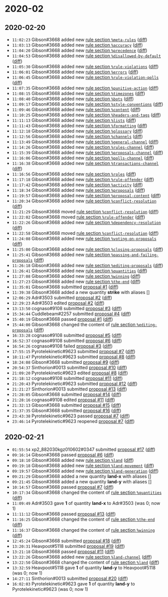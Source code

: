 # 2020-02

## 2020-02-20

* `11:02:23` Gibson#3668 added new [rule section `%meta-rules`](../rules.md#meta-rules) ([diff](https://github.com/Quonauts/Quonauts-7/commit/278b70d50aa7871a94e3800c4c247881ed15505a))
* `11:03:13` Gibson#3668 added new [rule section `%accuracy`](../rules.md#accuracy) ([diff](https://github.com/Quonauts/Quonauts-7/commit/0e87030373c608d78845a23facfa81e762fad482))
* `11:04:20` Gibson#3668 added new [rule section `%precedence`](../rules.md#precedence) ([diff](https://github.com/Quonauts/Quonauts-7/commit/df27f77b02991db29abe06c8bbcde185e0a1ffd6))
* `11:04:53` Gibson#3668 added new [rule section `%disallowed-by-default`](../rules.md#disallowed-by-default) ([diff](https://github.com/Quonauts/Quonauts-7/commit/c6f88c5269670738bed6aee33bc4c5d5b97bf3d5))
* `11:05:30` Gibson#3668 added new [rule section `%rule-violations`](../rules.md#rule-violations) ([diff](https://github.com/Quonauts/Quonauts-7/commit/80c22169479f7d524d8ee1574486da4aba0a1fe1))
* `11:06:01` Gibson#3668 added new [rule section `%errors`](../rules.md#errors) ([diff](https://github.com/Quonauts/Quonauts-7/commit/ab10117f91808fb4183f55d278711ebfcc7f447d))
* `11:06:45` Gibson#3668 added new [rule section `%rule-violation-polls`](../rules.md#rule-violation-polls) ([diff](https://github.com/Quonauts/Quonauts-7/commit/b912813c344707bc4eefe73d63f1469718020d12))
* `11:07:35` Gibson#3668 added new [rule section `%punitive-action`](../rules.md#punitive-action) ([diff](https://github.com/Quonauts/Quonauts-7/commit/1cab5d6cd83ced7cd088ceedf1b146eefc4ef2ab))
* `11:08:15` Gibson#3668 added new [rule section `%timezones`](../rules.md#timezones) ([diff](https://github.com/Quonauts/Quonauts-7/commit/4dec91e3208fcbe79702170e3079c8af23ec01a3))
* `11:08:40` Gibson#3668 added new [rule section `%bots`](../rules.md#bots) ([diff](https://github.com/Quonauts/Quonauts-7/commit/ad33cbe45dd4d638ca3f2506b73d376cba4ef404))
* `11:09:17` Gibson#3668 added new [rule section `%style-conventions`](../rules.md#style-conventions) ([diff](https://github.com/Quonauts/Quonauts-7/commit/35b17ce148c421e719e8cf849d7159abc11aba18))
* `11:09:46` Gibson#3668 added new [rule section `%content`](../rules.md#content) ([diff](https://github.com/Quonauts/Quonauts-7/commit/f6aa60e0a20480e5c0741044c333281b33185b80))
* `11:10:25` Gibson#3668 added new [rule section `%headers-and-tags`](../rules.md#headers-and-tags) ([diff](https://github.com/Quonauts/Quonauts-7/commit/f47d7d01e78d62aaa1e609ff89817ed274ed6878))
* `11:11:13` Gibson#3668 added new [rule section `%lists`](../rules.md#lists) ([diff](https://github.com/Quonauts/Quonauts-7/commit/277313207de6389c2c8d47f08a930ab534669f7a))
* `11:11:43` Gibson#3668 added new [rule section `%formatting`](../rules.md#formatting) ([diff](https://github.com/Quonauts/Quonauts-7/commit/8cf5d8f3a97c1f310211462107068bf1f750810b))
* `11:12:18` Gibson#3668 added new [rule section `%glossary`](../rules.md#glossary) ([diff](https://github.com/Quonauts/Quonauts-7/commit/568cb58ea4748e9344c4051e838e01f1641673e6))
* `11:12:56` Gibson#3668 added new [rule section `%channels`](../rules.md#channels) ([diff](https://github.com/Quonauts/Quonauts-7/commit/01e17af400808c63b55e0a202aca2f3183cedf72))
* `11:13:49` Gibson#3668 added new [rule section `%general-channel`](../rules.md#general-channel) ([diff](https://github.com/Quonauts/Quonauts-7/commit/65d32563308efe71158c3867a4bbb0d41322d88c))
* `11:14:26` Gibson#3668 added new [rule section `%rules-channel`](../rules.md#rules-channel) ([diff](https://github.com/Quonauts/Quonauts-7/commit/eb179997456a19f621022d9882ce258b5bca5dea))
* `11:15:39` Gibson#3668 added new [rule section `%proposals-channel`](../rules.md#proposals-channel) ([diff](https://github.com/Quonauts/Quonauts-7/commit/f0d32c7abe57c300f7dcc136b9cbe99b046f999a))
* `11:16:06` Gibson#3668 added new [rule section `%polls-channel`](../rules.md#polls-channel) ([diff](https://github.com/Quonauts/Quonauts-7/commit/d690e8a6bddf4382b72ccf75a1a40de9e33bea16))
* `11:16:38` Gibson#3668 added new [rule section `%transactions-channel`](../rules.md#transactions-channel) ([diff](https://github.com/Quonauts/Quonauts-7/commit/07e403c68f3b94fe7c7a11dba338eeeaaf978f3c))
* `11:16:56` Gibson#3668 added new [rule section `%roles`](../rules.md#roles) ([diff](https://github.com/Quonauts/Quonauts-7/commit/813fdb524c37e20254051c50e5326e9b9ce87f83))
* `11:17:18` Gibson#3668 added new [rule section `%rule-offender`](../rules.md#rule-offender) ([diff](https://github.com/Quonauts/Quonauts-7/commit/6e876b6ecea50e8f31d8a6a803b2a65d244f33c4))
* `11:17:42` Gibson#3668 added new [rule section `%activity`](../rules.md#activity) ([diff](https://github.com/Quonauts/Quonauts-7/commit/f33530c7e84902896bcb17f7495245e594a283cc))
* `11:18:34` Gibson#3668 added new [rule section `%proposals`](../rules.md#proposals) ([diff](https://github.com/Quonauts/Quonauts-7/commit/136e19636c05b206862efbfea1a2c1853427dcbe))
* `11:19:57` Gibson#3668 added new [rule section `%proposal-content`](../rules.md#proposal-content) ([diff](https://github.com/Quonauts/Quonauts-7/commit/b122a56ace8257ff65375962267e27c9977f8481))
* `11:20:34` Gibson#3668 added new [rule section `%conflict-resolution`](../rules.md#conflict-resolution) ([diff](https://github.com/Quonauts/Quonauts-7/commit/bc2071673b0c62485acd28775c64772db5879731))
* `11:21:29` Gibson#3668 moved [rule section `%conflict-resolution`](../rules.md#conflict-resolution) ([diff](https://github.com/Quonauts/Quonauts-7/commit/b801e999336ab588234c803b02e2867ee1db4c6c))
* `11:22:02` Gibson#3668 moved [rule section `%rule-offender`](../rules.md#rule-offender) ([diff](https://github.com/Quonauts/Quonauts-7/commit/3ce3409f9164ceae97c1b10f2b1924a973f1585d))
* `11:22:26` Gibson#3668 added new [rule section `%dependency-resolution`](../rules.md#dependency-resolution) ([diff](https://github.com/Quonauts/Quonauts-7/commit/e03697defbafbf882b1494c4d49a2473eef07960))
* `11:22:58` Gibson#3668 moved [rule section `%conflict-resolution`](../rules.md#conflict-resolution) ([diff](https://github.com/Quonauts/Quonauts-7/commit/9c5c65d2e7aa1359e39f89773e9e8580a08f0034))
* `11:24:08` Gibson#3668 added new [rule section `%voting-on-proposals`](../rules.md#voting-on-proposals) ([diff](https://github.com/Quonauts/Quonauts-7/commit/98b31e334824654f7dd3bf3f0c121f5483a5c111))
* `11:25:00` Gibson#3668 added new [rule section `%closing-proposals`](../rules.md#closing-proposals) ([diff](https://github.com/Quonauts/Quonauts-7/commit/0ed4082cb73982ef85704d608ad44ac276244ff2))
* `11:25:41` Gibson#3668 added new [rule section `%passing-and-failing-proposals`](../rules.md#passing-and-failing-proposals) ([diff](https://github.com/Quonauts/Quonauts-7/commit/60097ad8e5bc638f9cb3d3541cc78fe7ab3cca89))
* `11:26:18` Gibson#3668 added new [rule section `%editing-proposals`](../rules.md#editing-proposals) ([diff](https://github.com/Quonauts/Quonauts-7/commit/fe10cb0c5d4e6ef9afa6423788921634af7647e9))
* `11:26:41` Gibson#3668 added new [rule section `%quantities`](../rules.md#quantities) ([diff](https://github.com/Quonauts/Quonauts-7/commit/6451fe33d417aacd9495021eef0cb4d534a09e29))
* `11:27:08` Gibson#3668 added new [rule section `%winning`](../rules.md#winning) ([diff](https://github.com/Quonauts/Quonauts-7/commit/40d8347a24b594f4d000b439e6a6124d7a8521e5))
* `11:27:23` Gibson#3668 added new [rule section `%the-end`](../rules.md#the-end) ([diff](https://github.com/Quonauts/Quonauts-7/commit/25c077674d9fc90b6bb69b0ad74a5827029b7b36))
* `11:35:01` Gibson#3668 submitted [proposal #1](../proposals.md#1) ([diff](https://github.com/Quonauts/Quonauts-7/commit/b130728586137da4959abad6730948b773df561f))
* `11:39:38` Gibson#3668 added a new quantity **strike** with aliases []
* `12:06:29` Adr#3503 submitted [proposal #2](../proposals.md#2) ([diff](https://github.com/Quonauts/Quonauts-7/commit/ace521e801d458bfb9031eb21892ff6df001bd49))
* `12:29:23` Adr#3503 edited [proposal #2](../proposals.md#2) ([diff](https://github.com/Quonauts/Quonauts-7/commit/d59e002dc0d33b9dce1ca20024c8b49be78042c4))
* `13:13:50` cognaso#9108 submitted [proposal #3](../proposals.md#3) ([diff](https://github.com/Quonauts/Quonauts-7/commit/3a2e625503724e85ba159afa957c09b566775824))
* `15:34:44` Cuddlebeam#2257 submitted [proposal #4](../proposals.md#4) ([diff](https://github.com/Quonauts/Quonauts-7/commit/912e7c5d613ef2c37f00239786b200f513d091b8))
* `15:40:19` Gibson#3668 passed [proposal #1](../proposals.md#1) ([diff](https://github.com/Quonauts/Quonauts-7/commit/7edd01c1294b2af33eaa5759c0750eadcbadc18a))
* `15:44:00` Gibson#3668 changed the content of [rule section `%editing-proposals`](../rules.md#editing-proposals) ([diff](https://github.com/Quonauts/Quonauts-7/commit/a04c7b682615476a1039dc6c2ac50cac137fa045))
* `16:33:28` cognaso#9108 submitted [proposal #5](../proposals.md#5) ([diff](https://github.com/Quonauts/Quonauts-7/commit/fae393c890d025ea55eb5850cb9171f3de7ae39c))
* `16:52:37` cognaso#9108 submitted [proposal #6](../proposals.md#6) ([diff](https://github.com/Quonauts/Quonauts-7/commit/c868626b401ada343f68d16c22c858547bd5eff6))
* `16:54:26` cognaso#9108 failed [proposal #3](../proposals.md#3) ([diff](https://github.com/Quonauts/Quonauts-7/commit/a998d939969775d437fb53e8b5b47171a6e337b8))
* `17:55:15` Pyrotelekinetic#9623 submitted [proposal #7](../proposals.md#7) ([diff](https://github.com/Quonauts/Quonauts-7/commit/0320c18bd5b45c3be6fc25c6d6828c55a585ea7e))
* `18:11:47` Pyrotelekinetic#9623 submitted [proposal #8](../proposals.md#8) ([diff](https://github.com/Quonauts/Quonauts-7/commit/7f7da027bf1a939e3bc3c8c17020dc5f63eb85bd))
* `18:24:08` Gibson#3668 submitted [proposal #9](../proposals.md#9) ([diff](https://github.com/Quonauts/Quonauts-7/commit/7356cc230e8ec03d3868033abdf17e5847d8c022))
* `20:54:37` Sinthorion#0013 submitted [proposal #10](../proposals.md#10) ([diff](https://github.com/Quonauts/Quonauts-7/commit/d3eb299353b24995985ef6d1f491ea58bf942e12))
* `21:09:20` Pyrotelekinetic#9623 edited [proposal #8](../proposals.md#8) ([diff](https://github.com/Quonauts/Quonauts-7/commit/3e820b4e24f70d25b7ea215e5313b5f34da05be0))
* `21:18:12` cognaso#9108 submitted [proposal #11](../proposals.md#11) ([diff](https://github.com/Quonauts/Quonauts-7/commit/eaf2f6f3c731d54ade9d9888257b2fab2b2b05c6))
* `21:20:43` Pyrotelekinetic#9623 submitted [proposal #12](../proposals.md#12) ([diff](https://github.com/Quonauts/Quonauts-7/commit/a30c482c4f6f76d95975abb7fa974b6b68942d3d))
* `21:21:27` Sinthorion#0013 submitted [proposal #13](../proposals.md#13) ([diff](https://github.com/Quonauts/Quonauts-7/commit/ea4da0613bbce2cef7d53a55df9808e2ce958cd1))
* `21:28:05` Gibson#3668 submitted [proposal #14](../proposals.md#14) ([diff](https://github.com/Quonauts/Quonauts-7/commit/ab6d7251f47a486e603839f1ab4c457a7a003f93))
* `21:28:16` cognaso#9108 edited [proposal #11](../proposals.md#11) ([diff](https://github.com/Quonauts/Quonauts-7/commit/dd9f11fe7cbde89b6d88479e457e5093996b8e2a))
* `21:32:13` Gibson#3668 submitted [proposal #15](../proposals.md#15) ([diff](https://github.com/Quonauts/Quonauts-7/commit/9ff3544c1294174b3f8de788bf6207bc65d8707d))
* `21:37:35` Gibson#3668 submitted [proposal #16](../proposals.md#16) ([diff](https://github.com/Quonauts/Quonauts-7/commit/28023711949fef0e80013bfe2a79d6e18523a9ff))
* `23:43:38` Pyrotelekinetic#9623 passed [proposal #7](../proposals.md#7) ([diff](https://github.com/Quonauts/Quonauts-7/commit/9da20c0cd4e0a2d41caddf40619509086842549c))
* `23:46:14` Pyrotelekinetic#9623 reopened [proposal #7](../proposals.md#7) ([diff](https://github.com/Quonauts/Quonauts-7/commit/7f8399feda809cfa90ccab6cc4a23b12074107ef))

## 2020-02-21

* `01:55:54` xp2_882030kgz010602#0347 submitted [proposal #17](../proposals.md#17) ([diff](https://github.com/Quonauts/Quonauts-7/commit/2fbfcd65fb31b8446fd71fa18a067b2cbb44e630))
* `09:16:14` Gibson#3668 passed [proposal #6](../proposals.md#6) ([diff](https://github.com/Quonauts/Quonauts-7/commit/ea336996533210600dce8bb74c6f746b54ce7805))
* `09:18:10` Gibson#3668 added new [rule section `%land`](../rules.md#land) ([diff](https://github.com/Quonauts/Quonauts-7/commit/20878671268bbce42db1b881c50bee50a031adf9))
* `09:19:18` Gibson#3668 added new [rule section `%land-movement`](../rules.md#land-movement) ([diff](https://github.com/Quonauts/Quonauts-7/commit/4b2a6e41189af0554cb007af0eb49d52734fd0d5))
* `09:19:57` Gibson#3668 added new [rule section `%land-generation`](../rules.md#land-generation) ([diff](https://github.com/Quonauts/Quonauts-7/commit/2dd038d21b1d2935c7c6954a0eb940bf00a7dbc2))
* `09:21:29` Gibson#3668 added a new quantity **land-x** with aliases []
* `09:21:45` Gibson#3668 added a new quantity **land-y** with aliases []
* `10:14:57` Gibson#3668 passed [proposal #7](../proposals.md#7) ([diff](https://github.com/Quonauts/Quonauts-7/commit/f5adb08ad84174adf2308b429cb0e2aeb36b7050))
* `10:17:34` Gibson#3668 changed the content of [rule section `%quantities`](../rules.md#quantities) ([diff](https://github.com/Quonauts/Quonauts-7/commit/cff98455a114e1085c5b91689131bea2ffabec53))
* `11:09:49` Adr#3503 gave **1** of quantity **land-x** to Adr#3503 (was 0; now 1)
* `11:11:12` Gibson#3668 passed [proposal #13](../proposals.md#13) ([diff](https://github.com/Quonauts/Quonauts-7/commit/34d6ccd2e88402581e5c42ccdff55de292e88957))
* `11:16:25` Gibson#3668 changed the content of [rule section `%the-end`](../rules.md#the-end) ([diff](https://github.com/Quonauts/Quonauts-7/commit/d3f4907fc844ef5f6dc0ecb04b7a46fa6c3272d8))
* `11:16:37` Gibson#3668 changed the content of [rule section `%winning`](../rules.md#winning) ([diff](https://github.com/Quonauts/Quonauts-7/commit/9e79acab3d194c2c4904ec08027f2b78f6e3a23d))
* `12:45:24` Gibson#3668 submitted [proposal #18](../proposals.md#18) ([diff](https://github.com/Quonauts/Quonauts-7/commit/83b7daf829eabaa22cefb95a52b8f9f6328b7b1b))
* `13:20:31` Heavpoot#5118 submitted [proposal #19](../proposals.md#19) ([diff](https://github.com/Quonauts/Quonauts-7/commit/99bbaccc97b1808004906342adea431702ce6ad3))
* `13:21:18` Gibson#3668 passed [proposal #11](../proposals.md#11) ([diff](https://github.com/Quonauts/Quonauts-7/commit/753f64f2db7b701cb4776e726d2cd2222cc35f81))
* `13:22:26` Gibson#3668 added new [rule section `%land-channel`](../rules.md#land-channel) ([diff](https://github.com/Quonauts/Quonauts-7/commit/e8d734d56cbddfe8832def2135f81665a60832c8))
* `13:22:50` Gibson#3668 changed the content of [rule section `%land`](../rules.md#land) ([diff](https://github.com/Quonauts/Quonauts-7/commit/18dd6c8e8ae7d3aed73d302c3013ecc536a9a972))
* `13:32:59` Heavpoot#5118 gave **1** of quantity **land-y** to Heavpoot#5118 (was 0; now 1)
* `14:27:11` Sinthorion#0013 submitted [proposal #20](../proposals.md#20) ([diff](https://github.com/Quonauts/Quonauts-7/commit/3b81d47624fe47fb5bc45f685f6bbd6adcdf1906))
* `16:02:03` Pyrotelekinetic#9623 gave **1** of quantity **land-y** to Pyrotelekinetic#9623 (was 0; now 1)
